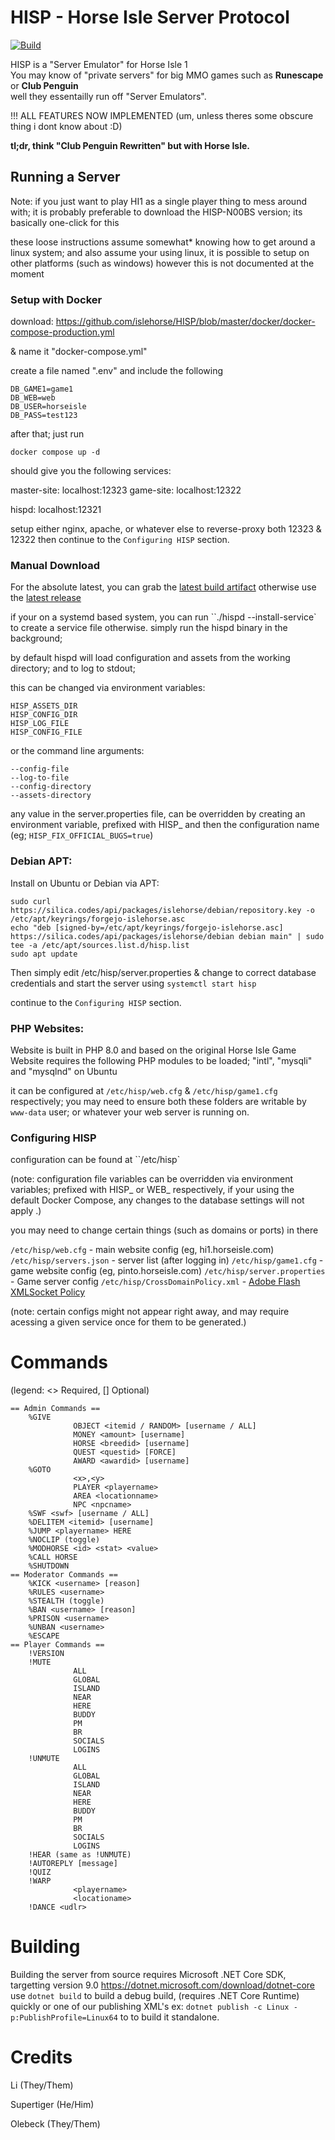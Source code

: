 # HISP - Horse Isle Server Protocol

[![Build](https://github.com/islehorse/HISP/workflows/build/badge.svg)](https://github.com/islehorse/HISP/actions?query=workflow%3Abuild)

HISP is a "Server Emulator" for Horse Isle 1          
You may know of "private servers" for big MMO games such as **Runescape** or **Club Penguin**          
well they essentailly run off "Server Emulators".          

!!! ALL FEATURES NOW IMPLEMENTED (um, unless theres some obscure thing i dont know about :D)

**tl;dr, think "Club Penguin Rewritten" but with Horse Isle.**


## Running a Server

Note: if you just want to play HI1 as a single player thing to mess around with;
it is probably preferable to download the HISP-N00BS version; its basically one-click for this

these loose instructions assume somewhat\* knowing how to get around a linux system;
and also assume your using linux, it is possible to setup on other platforms (such as windows)
however this is not documented at the moment


### Setup with Docker

download: https://github.com/islehorse/HISP/blob/master/docker/docker-compose-production.yml

& name it "docker-compose.yml"

create a file named ".env" and include the following
```
DB_GAME1=game1
DB_WEB=web
DB_USER=horseisle
DB_PASS=test123
```

after that; just run 
```
docker compose up -d
```

should give you the following services: 

master-site: localhost:12323
game-site: localhost:12322

hispd: localhost:12321

setup either nginx, apache, or whatever else to reverse-proxy both 12323 & 12322
then continue to the `Configuring HISP` section.

### Manual Download

For the absolute latest, you can grab the [latest build artifact](https://github.com/islehorse/HISP/actions/workflows/build.yml)
otherwise use the [latest release](https://github.com/islehorse/HISP/releases)

if your on a systemd based system, you can run ``./hispd --install-service` 
to create a service file otherwise. simply run the hispd binary in the background;

by default hispd will load configuration and assets from the working directory;
and to log to stdout;

this can be changed via environment variables:
```
HISP_ASSETS_DIR
HISP_CONFIG_DIR
HISP_LOG_FILE
HISP_CONFIG_FILE
```

or the command line arguments:
```
--config-file
--log-to-file
--config-directory
--assets-directory
```

any value in the server.properties file, can be overridden by creating an environment variable, prefixed with HISP_ and then the configuration name
(eg; `HISP_FIX_OFFICIAL_BUGS=true`)

### Debian APT:

Install on Ubuntu or Debian via APT:
```
sudo curl https://silica.codes/api/packages/islehorse/debian/repository.key -o /etc/apt/keyrings/forgejo-islehorse.asc
echo "deb [signed-by=/etc/apt/keyrings/forgejo-islehorse.asc] https://silica.codes/api/packages/islehorse/debian debian main" | sudo tee -a /etc/apt/sources.list.d/hisp.list
sudo apt update
```

Then simply edit /etc/hisp/server.properties & change to correct database credentials
and start the server using `systemctl start hisp`

continue to the `Configuring HISP` section.

### PHP Websites:

Website is built in PHP 8.0 and based on the original Horse Isle Game Website
requires the following PHP modules to be loaded; "intl", "mysqli" and "mysqlnd" on Ubuntu

it can be configured at ``/etc/hisp/web.cfg`` & ``/etc/hisp/game1.cfg`` respectively;
you may need to ensure both these folders are writable by ``www-data`` user;
or whatever your web server is running on.

### Configuring HISP
configuration can be found at ``/etc/hisp` 

(note: configuration file variables can be overridden via environment variables;
prefixed with HISP_ or WEB_ respectively, if your using the default Docker Compose, 
any changes to the database settings will not apply .)

you may need to change certain things (such as domains or ports) in there


`/etc/hisp/web.cfg` - main website config (eg, hi1.horseisle.com)
`/etc/hisp/servers.json` - server list (after logging in)
`/etc/hisp/game1.cfg` - game website config (eg, pinto.horseisle.com)
`/etc/hisp/server.properties` - Game server config
`/etc/hisp/CrossDomainPolicy.xml` - [Adobe Flash XMLSocket Policy](https://clients.sisrv.net/knowledgebase/80/How-to-setup-Flash-Socket-Policy-File.html)

(note: certain configs might not appear right away, and may require acessing a given service once for them to be generated.)


# Commands     
(legend: <> Required, [] Optional)
```
== Admin Commands ==            
    %GIVE                 
              OBJECT <itemid / RANDOM> [username / ALL]         
              MONEY <amount> [username]             
              HORSE <breedid> [username]         
              QUEST <questid> [FORCE]       
              AWARD <awardid> [username]
    %GOTO                             
              <x>,<y>         
              PLAYER <playername>        
              AREA <locationname>           
              NPC <npcname>             
    %SWF <swf> [username / ALL]
    %DELITEM <itemid> [username]
    %JUMP <playername> HERE              
    %NOCLIP (toggle)            
    %MODHORSE <id> <stat> <value>
    %CALL HORSE            
    %SHUTDOWN
== Moderator Commands ==         
    %KICK <username> [reason]         
    %RULES <username>          
    %STEALTH (toggle)        
    %BAN <username> [reason]     
    %PRISON <username>
    %UNBAN <username>       
    %ESCAPE               
== Player Commands ==         
    !VERSION 
    !MUTE                    
              ALL        
              GLOBAL       
              ISLAND        
              NEAR        
              HERE        
              BUDDY        
              PM        
              BR          
              SOCIALS         
              LOGINS            
    !UNMUTE              
              ALL         
              GLOBAL         
              ISLAND         
              NEAR        
              HERE         
              BUDDY       
              PM           
              BR             
              SOCIALS           
              LOGINS               
    !HEAR (same as !UNMUTE)            
    !AUTOREPLY [message]              
    !QUIZ                   
    !WARP           
              <playername>           
              <locationame>        
    !DANCE <udlr>       
```
 
# Building
 Building the server from source requires Microsoft .NET Core SDK, targetting version 9.0 https://dotnet.microsoft.com/download/dotnet-core
 use `dotnet build` to build a debug build, (requires .NET Core Runtime) quickly or one of our publishing XML's
 ex:
 `dotnet publish -c Linux -p:PublishProfile=Linux64` to to build it standalone.
 
 
 # Credits
 
Li (They/Them)

Supertiger (He/Him)

Olebeck (They/Them)
 
